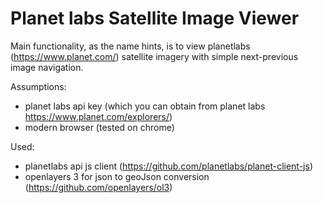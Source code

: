 # Planet labs Satellite Image Viewer
Main functionality, as the name hints, is to view planetlabs (https://www.planet.com/) satellite imagery with simple next-previous image navigation.

Assumptions:
 * planet labs api key (which you can obtain from planet labs https://www.planet.com/explorers/)
 * modern browser (tested on chrome)

Used:
 * planetlabs api js client (https://github.com/planetlabs/planet-client-js)
 * openlayers 3 for json to geoJson conversion (https://github.com/openlayers/ol3)
